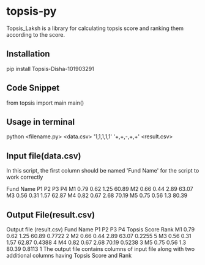# topsis-py
Topsis_Laksh is a library for calculating topsis score and ranking them according to the score.
## Installation
pip install Topsis-Disha-101903291
## Code Snippet
from topsis import main
main()
## Usage in terminal
python <filename.py> <data.csv> '1,1,1,1,1' '+,+,-,+,+' <result.csv>
## Input file(data.csv)
In this script, the first column should be named 'Fund Name' for the script to work correctly

Fund Name	P1	P2	P3	P4
M1	0.79	0.62	1.25	60.89
M2	0.66	0.44	2.89	63.07
M3	0.56	0.31	1.57	62.87
M4	0.82	0.67	2.68	70.19
M5	0.75	0.56	1.3	80.39
## Output File(result.csv)
Output file (result.csv)
Fund Name	P1	P2	P3	P4	Topsis Score	Rank
M1	0.79	0.62	1.25	60.89	0.7722	2
M2	0.66	0.44	2.89	63.07	0.2255	5
M3	0.56	0.31	1.57	62.87	0.4388	4
M4	0.82	0.67	2.68	70.19	0.5238	3
M5	0.75	0.56	1.3	80.39	0.8113	1
The output file contains columns of input file along with two additional columns having Topsis Score and Rank
